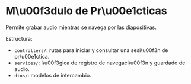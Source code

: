 
# M\u00f3dulo de Pr\u00e1cticas

Permite grabar audio mientras se navega por las diapositivas.

Estructura:
- `controllers/`: rutas para iniciar y consultar una sesi\u00f3n de pr\u00e1ctica.
- `services/`: l\u00f3gica de registro de navegaci\u00f3n y guardado de audio.
- `dtos/`: modelos de intercambio.
